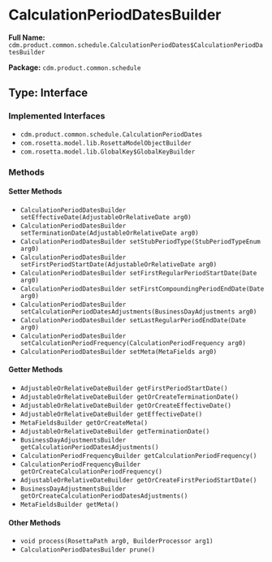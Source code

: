 # CalculationPeriodDatesBuilder

**Full Name:** `cdm.product.common.schedule.CalculationPeriodDates$CalculationPeriodDatesBuilder`

**Package:** `cdm.product.common.schedule`

## Type: Interface

### Implemented Interfaces

- `cdm.product.common.schedule.CalculationPeriodDates`
- `com.rosetta.model.lib.RosettaModelObjectBuilder`
- `com.rosetta.model.lib.GlobalKey$GlobalKeyBuilder`

### Methods

#### Setter Methods

- `CalculationPeriodDatesBuilder setEffectiveDate(AdjustableOrRelativeDate arg0)`
- `CalculationPeriodDatesBuilder setTerminationDate(AdjustableOrRelativeDate arg0)`
- `CalculationPeriodDatesBuilder setStubPeriodType(StubPeriodTypeEnum arg0)`
- `CalculationPeriodDatesBuilder setFirstPeriodStartDate(AdjustableOrRelativeDate arg0)`
- `CalculationPeriodDatesBuilder setFirstRegularPeriodStartDate(Date arg0)`
- `CalculationPeriodDatesBuilder setFirstCompoundingPeriodEndDate(Date arg0)`
- `CalculationPeriodDatesBuilder setCalculationPeriodDatesAdjustments(BusinessDayAdjustments arg0)`
- `CalculationPeriodDatesBuilder setLastRegularPeriodEndDate(Date arg0)`
- `CalculationPeriodDatesBuilder setCalculationPeriodFrequency(CalculationPeriodFrequency arg0)`
- `CalculationPeriodDatesBuilder setMeta(MetaFields arg0)`

#### Getter Methods

- `AdjustableOrRelativeDateBuilder getFirstPeriodStartDate()`
- `AdjustableOrRelativeDateBuilder getOrCreateTerminationDate()`
- `AdjustableOrRelativeDateBuilder getOrCreateEffectiveDate()`
- `AdjustableOrRelativeDateBuilder getEffectiveDate()`
- `MetaFieldsBuilder getOrCreateMeta()`
- `AdjustableOrRelativeDateBuilder getTerminationDate()`
- `BusinessDayAdjustmentsBuilder getCalculationPeriodDatesAdjustments()`
- `CalculationPeriodFrequencyBuilder getCalculationPeriodFrequency()`
- `CalculationPeriodFrequencyBuilder getOrCreateCalculationPeriodFrequency()`
- `AdjustableOrRelativeDateBuilder getOrCreateFirstPeriodStartDate()`
- `BusinessDayAdjustmentsBuilder getOrCreateCalculationPeriodDatesAdjustments()`
- `MetaFieldsBuilder getMeta()`

#### Other Methods

- `void process(RosettaPath arg0, BuilderProcessor arg1)`
- `CalculationPeriodDatesBuilder prune()`

